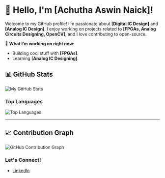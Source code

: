 # 👋 Hello, I'm [Achutha Aswin Naick]!

Welcome to my GitHub profile! I’m passionate about **[Digital IC Design]** and **[Analog IC Design]**. I enjoy working on projects related to **[FPGAs, Analog Circuits Designing, OpenCV]**, and I love contributing to open-source.

🚀 **What I’m working on right now:**
- Building cool stuff with **[FPGAs]**.
- Learning **[Analog IC Designing]**.


## 📊 GitHub Stats
![My GitHub Stats](https://github-readme-stats.vercel.app/api?username=aswin2good&show_icons=true&count_private=true&hide=prs&hide_title=true&theme=radical)

### Top Languages
![Top Languages](https://github-readme-stats.vercel.app/api/top-langs/?username=aswin2good&layout=compact&theme=radical)

---

## 📈 Contribution Graph
![GitHub Contribution Graph](https://activity-graph.herokuapp.com/graph?username=aswin2good&theme=react-dark)

### Let's Connect! 
- [LinkedIn]([https://](https://www.linkedin.com/in/aswinsilicon/))



<!--
**aswin2good/aswin2good** is a ✨ _special_ ✨ repository because its `README.md` (this file) appears on your GitHub profile.

Here are some ideas to get you started:

- 🔭 I’m currently working on ...
- 🌱 I’m currently learning ...
- 👯 I’m looking to collaborate on ...
- 🤔 I’m looking for help with ...
- 💬 Ask me about ...
- 📫 How to reach me: ...
- 😄 Pronouns: ...
- ⚡ Fun fact: ...
-->

  
